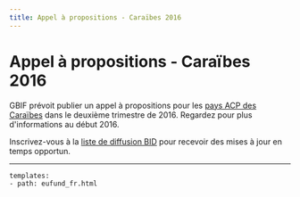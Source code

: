 ```yaml
---
title: Appel à propositions - Caraïbes 2016
---
```

# Appel à propositions - Caraïbes 2016

GBIF prévoit publier un appel à propositions pour les [pays ACP des Caraïbes](https://ec.europa.eu/europeaid/regions/african-caribbean-and-pacific-acp-region_en) dans le deuxième trimestre de 2016. Regardez pour plus d'informations au début 2016.

Inscrivez-vous à la [liste de diffusion BID](http://#) pour recevoir des mises à jour en temps opportun.


------

```styledYaml
templates:
- path: eufund_fr.html
```